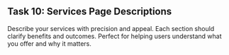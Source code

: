 ## Task 10: Services Page Descriptions

Describe your services with precision and appeal. Each section should clarify benefits and outcomes. Perfect for helping users understand what you offer and why it matters.
